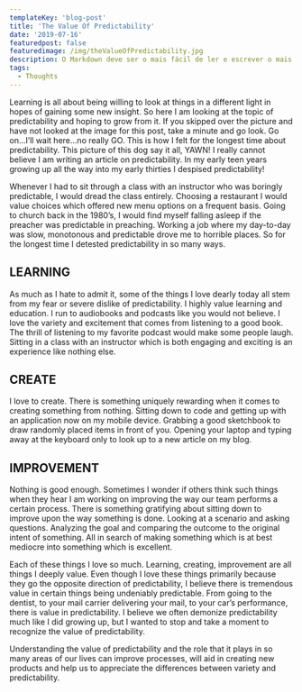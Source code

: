 ```yaml
---
templateKey: 'blog-post'
title: 'The Value Of Predictability'
date: '2019-07-16'
featuredpost: false
featuredimage: /img/theValueOfPredictability.jpg
description: O Markdown deve ser o mais fácil de ler e escrever o mais possível.
tags:
  - Thoughts
---
```


Learning is all about being willing to look at things in a different light in hopes of gaining some new insight. So here I am looking at the topic of predictability and hoping to grow from it. If you skipped over the picture and have not looked at the image for this post, take a minute and go look. Go on…I’ll wait here…no really GO. This is how I felt for the longest time about predictability. This picture of this dog say it all, YAWN! I really cannot believe I am writing an article on predictability. In my early teen years growing up all the way into my early thirties I despised predictability!

Whenever I had to sit through a class with an instructor who was boringly predictable, I would dread the class entirely. Choosing a restaurant I would value choices which offered new menu options on a frequent basis. Going to church back in the 1980’s, I would find myself falling asleep if the preacher was predictable in preaching. Working a job where my day-to-day was slow, monotonous and predictable drove me to horrible places. So for the longest time I detested predictability in so many ways.

## LEARNING

As much as I hate to admit it, some of the things I love dearly today all stem from my fear or severe dislike of predictability. I highly value learning and education. I run to audiobooks and podcasts like you would not believe. I love the variety and excitement that comes from listening to a good book. The thrill of listening to my favorite podcast would make some people laugh. Sitting in a class with an instructor which is both engaging and exciting is an experience like nothing else.

## CREATE

I love to create. There is something uniquely rewarding when it comes to creating something from nothing. Sitting down to code and getting up with an application now on my mobile device. Grabbing a good sketchbook to draw randomly placed items in front of you. Opening your laptop and typing away at the keyboard only to look up to a new article on my blog.

## IMPROVEMENT

Nothing is good enough. Sometimes I wonder if others think such things when they hear I am working on improving the way our team performs a certain process. There is something gratifying about sitting down to improve upon the way something is done. Looking at a scenario and asking questions. Analyzing the goal and comparing the outcome to the original intent of something. All in search of making something which is at best mediocre into something which is excellent.

Each of these things I love so much. Learning, creating, improvement are all things I deeply value. Even though I love these things primarily because they go the opposite direction of predictability, I believe there is tremendous value in certain things being undeniably predictable. From going to the dentist, to your mail carrier delivering your mail, to your car’s performance, there is value in predictability. I believe we often demonize predictability much like I did growing up, but I wanted to stop and take a moment to recognize the value of predictability.

Understanding the value of predictability and the role that it plays in so many areas of our lives can improve processes, will aid in creating new products and help us to appreciate the differences between variety and predictability.
